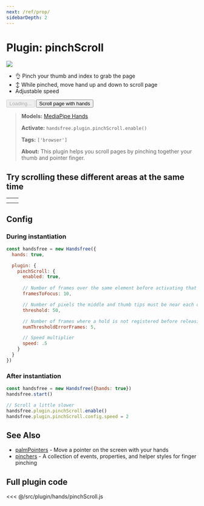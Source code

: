 ```yaml
---
next: /ref/prop/
sidebarDepth: 2
---
```

# Plugin: pinchScroll

<div class="window">
  <div class="window-body">
    <div class="row">
      <div class="col-6"><img src="https://media3.giphy.com/media/r3Z89IFJfndPwJcItT/giphy.gif"></div>
      <div class="col-6">
        <ul>
          <li>👌 Pinch your thumb and index to grab the page</li>
          <li>↕ While pinched, move hand up and down to scroll page</li>
          <li>Adjustable speed</li>
        </ul>
        <HandsfreeToggle class="full-width handsfree-hide-when-started-without-hands" text-off="Scroll page with hands" text-on="Stop Hands" :opts="demoOpts" />
        <button class="handsfree-show-when-started-without-hands handsfree-show-when-loading" disabled><Fa-Spinner spin /> Loading...</button>
        <button class="handsfree-show-when-started-without-hands handsfree-hide-when-loading" @click="startDemo"><Fa-Video /> Scroll page with hands</button>
      </div>
    </div>
  </div>
</div>

> **Models:** [MediaPipe Hands](/ref/model/hands/)
>
> **Activate:** `handsfree.plugin.pinchScroll.enable()`
>
> **Tags:** `['browser']`
>
> **About:** This plugin helps you scroll pages by pinching together your thumb and pointer finger.


## Try scrolling these different areas at the same time
<table class="multi-hand-scrollers">
  <tr>
    <td><div><div></div></div></td>
    <td><div><div></div></div></td>
  </tr>
  <tr>
    <td><div><div></div></div></td>
    <td><div><div></div></div></td>
  </tr>
</table>

## Config

### During instantiation

```js
const handsfree = new Handsfree({
  hands: true,

  plugin: {
    pinchScroll: {
      enabled: true,
      
      // Number of frames over the same element before activating that element
      framesToFocus: 10,

      // Number of pixels the middle and thumb tips must be near each other to drag
      threshold: 50,

      // Number of frames where a hold is not registered before releasing a drag
      numThresholdErrorFrames: 5,

      // Speed multiplier
      speed: .5
    }
  }
})
```

### After instantiation

```js
const handsfree = new Handsfree({hands: true})
handsfree.start()

// Scroll a little slower
handsfree.plugin.pinchScroll.enable()
handsfree.plugin.pinchScroll.config.speed = 2
```

## See Also
- [palmPointers](/ref/plugin/palmPointers/) - Move a pointer on the screen with your hands
- [pinchers](/ref/plugin/pinchers/) - A collection of events, properties, and helper styles for finger pinching

## Full plugin code

<<< @/src/plugin/hands/pinchScroll.js


<!-- Code -->
<script>
export default {
  data () {
    return {
      demoOpts: {
        autostart: true,
        
        weboji: false,
        hands: true,
        facemesh: false,
        pose: false,
        handpose: false,

        plugin: {
          palmPointers: {enabled: true},
          pinchScroll: {enabled: true}
        }
      }
    }
  },

  methods: {
    /**
     * Start the page with our preset options
     */
    startDemo () {
      this.$root.handsfree.update(this.demoOpts)
    }
  }
}
</script>